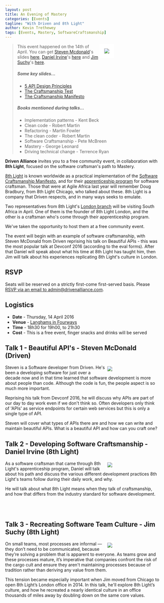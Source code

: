 ```yaml
---
layout: post
title: An Evening of Mastery
categories: [Events]
tagline: "With Driven and 8th Light"
author: Kevin Trethewey
tags: [Events, Mastery, SoftwareCraftsmanship]
---
```

<img style="float: right; margin-right: 150px; border:15px solid white; max-width: 100%;" src="/assets/images/craftsmanship.jpg	" />

> This event happened on the 14th of April. You can get [Steven Mcdonald](https://twitter.com/stevenmcd)'s slides [here](https://dl.dropboxusercontent.com/u/62921/Presentations/mastery/DevConf_BeautifulAPIs_2016.pdf), [Daniel Irvine](https://twitter.com/d_ir)'s [here](https://dl.dropboxusercontent.com/u/62921/Presentations/mastery/Discipline%20and%20professionalism.pdf) and [Jim Suchy](https://twitter.com/jsuchy)'s [here](https://dl.dropboxusercontent.com/u/62921/Presentations/mastery/budding_culture.pdf).
>
> ##### Some key slides...
> * [5 API Design Principles](https://dl.dropboxusercontent.com/u/62921/Presentations/mastery/DevConf_BeautifulAPIs_2016_API_Design_Principles.jpg)
> * [The Craftsmanship Test](https://dl.dropboxusercontent.com/u/62921/Presentations/mastery/Discipline_and_professionalism_thecraftsmanshiptest.jpg)
> * [The Craftsmanship Manifesto](https://dl.dropboxusercontent.com/u/62921/Presentations/mastery/budding_culture_craftsmanshipmanifesto.jpg)
>
> ##### Books mentioned during talks...
> * Implementation patterns - Kent Beck
> * Clean code - Robert Martin
> * Refactoring - Martin Fowler
> * The clean coder - Robert Martin
> * Software Craftsmanship - Pete McBreen
> * Mastery - George Leonard
> * Driving technical change - Terrence Ryan

**Driven Alliance** invites you to a free community event, in collaboration with **8th Light**, focused on the software craftsman's path to Mastery.

[8th Light](https://8thlight.com/) is known worldwide as a practical implementation of the [Software Craftsmanship Manifesto](http://manifesto.softwarecraftsmanship.org/), and for their [apprenticeship program](https://8thlight.com/apprenticeship/) for software craftsman. Those that were at Agile Africa last year will remember Doug Bradbury, from 8th Light Chicago, who talked about these. 8th Light is a company that Driven respects, and in many ways seeks to emulate.

Two representatives from 8th Light's [London branch](https://8thlight.com/locations/london/) will be visiting South Africa in April. One of them is the founder of 8th Light London, and the other is a craftsman who's come through their apprenticeship program.

We've taken the opportunity to host them at a free community event. 

The event will begin with an example of software craftsmanship, with Steven McDonald from Driven reprising his talk on Beautiful APIs - this was the most popular talk at Devconf 2016 (according to the eval forms). After that Daniel will speak about what his time at 8th Light has taught him, then Jim will talk about his experiences replicating 8th Light's culture in London.

## RSVP
Seats will be reserved on a strictly first-come first-served basis. Please [RSVP via an email to admin@drivenalliance.com](mailto:admin@drivenalliance.com?subject=I%20would%20like%20to%20attend%20Evening%20of%20Mastery).

## Logistics

* **Date** - Thursday, 14 April 2016
* **Venue** - [Langhams in Fourways](http://www.langhams.co.za/#directions)
* **Time** - 18h30 for 19h00, to 21h30
* **Cost** - This is a free event, finger snacks and drinks will be served

## Talk 1 - Beautiful API's - Steven McDonald (Driven)

<img style="float: right; margin-right: 150px; border:5px solid #FFFFFF; max-width: 100%;" src="/assets/images/Steven-Mcdonald.jpg" />

Steven is a Software developer from Driven. He's been a developing software for just over a decade now and in that time learned that software development is more about people than code. Although the code is fun, the people aspect is so much more important.

Reprising his talk from Devconf 2016, he will discuss why APIs are part of our day to day work even if we don't think so. Often developers only think of 'APIs' as service endpoints for certain web services but this is only a single type of API. 

Steven will cover what types of APIs there are and how we can write and maintain beautiful APIs. What is a beautiful API and how can you craft one?

## Talk 2 - Developing Software Craftsmanship - Daniel Irvine (8th Light)

<img style="float: right; margin-right: 150px; border:5px solid #FFFFFF; max-width: 100%;" src="/assets/images/Daniel-Irvine.jpg" />

As a software craftsman that came through 8th Light's apprenticeship program, Daniel will talk about his path and discuss the various different development practices 8th Light's teams follow during their daily work, and why.

He will talk about what 8th Light means when they talk of craftsmanship, and how that differs from the industry standard for software development.

<br>
<br>

## Talk 3 - Recreating Software Team Culture - Jim Suchy (8th Light)

<img style="float: right; margin-right: 150px; border:5px solid #FFFFFF; max-width: 100%;" src="/assets/images/Jim-Suchy.jpg" />

On small teams, most processes are informal — they don’t need to be communicated, because they’re solving a problem that is apparent to everyone. As teams grow and these processes mature, it’s imperative that companies confront the risk of the cargo cult and ensure they aren't maintaining processes because of tradition rather than deriving any value from them.

This tension became especially important when Jim moved from Chicago to open 8th Light’s London office in 2014. In this talk, he'll explore 8th Light’s culture, and how he recreated a nearly identical culture in an office thousands of miles away by doubling down on the same core values.